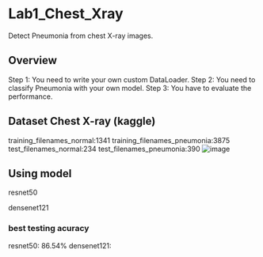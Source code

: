 # Lab1_Chest_Xray
Detect Pneumonia from chest X-ray images.
## Overview
Step 1: You need to write your own custom DataLoader.
Step 2: You need to classify Pneumonia with your own model.
Step 3: You have to evaluate the performance.

## Dataset Chest X-ray (kaggle)
training_filenames_normal:1341
training_filenames_pneumonia:3875
test_filenames_normal:234
test_filenames_pneumonia:390
![image](https://user-images.githubusercontent.com/102677209/160859475-a4ee50ff-109b-4c12-9d07-b672c6fdcc18.png)


## Using model
resnet50

densenet121

### best testing acuracy
resnet50: 86.54%
densenet121: 

